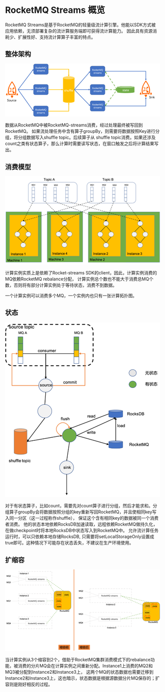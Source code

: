 # RocketMQ Streams 概览
RocketMQ Streams是基于RocketMQ的轻量级流计算引擎。他能以SDK方式被应用依赖，无须部署复杂的流计算服务端即可获得流计算能力。
因此具有资源消耗少、扩展性好、支持流计算算子丰富的特点。

## 整体架构
![总体架构](../picture/33rocketmq-streams/总体架构图.png)

数据从RocketMQ中被RocketMQ-streams消费，经过处理最终被写回到RocketMQ。
如果流处理任务中含有算子groupBy，则需要将数据按照Key进行分组，将分组数据写入shuffle topic。后续算子从
shuffle topic消费。如果还涉及count之类有状态算子，那么计算时需要读写状态，在窗口触发之后将计算结果写出。


## 消费模型

![img_2.png](../picture/33rocketmq-streams/消费模型.png)

计算实例实质上是依赖了Rocket-streams SDK的client，因此，计算实例消费的MQ依赖RocketMQ rebalance分配，
计算实例总个数也不能大于消费总MQ个数，否则将有部分计算实例处于等待状态，消费不到数据。

一个计算实例可以消费多个MQ，一个实例内也只有一张计算拓扑图。

## 状态
![img_3.png](../picture/33rocketmq-streams/状态存储.png)

对于有状态算子，比如count，需要先对count算子进行分组，然后才能求和。分组算子groupBy会将数据按照分组的key重新写回RocketMQ，并且使相同key写入同一分区（这一过程称作shuffle），
保证这个含有相同key的数据被同一个消费者消费。 他的状态本地依赖RocksDB加速读取，远程依赖RocketMQ做持久化，在做checkpoint时将本地RocksDB中状态写入到RocketMQ中。
允许流计算任务运行时，可以只依赖本地存储RocksDB, 只需要将setLocalStorageOnly设置成true即可。这种情况下可能存在状态丢失，不建议在生产环境使用。


## 扩缩容

![img.png](../picture/33rocketmq-streams/RocketMQ-streams扩缩容.png)

当计算实例从3个缩容到2个，借助于RocketMQ集群消费模式下的rebalance功能，被消费的分片MQ会在计算实例之间重新分配。Instance1上消费的MQ2和MQ3被分配到Instance2和Instance3上，
这两个MQ的状态数据也需要迁移到Instance2和Instance3上，这也暗示，状态数据是根据源数据分片MQ保存的；扩容则是刚好相反的过程。

